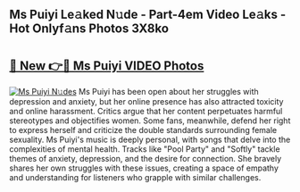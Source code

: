 ## Ms Puiyi Le𝚊ked N𝚞de - Part-4em Video Le𝚊ks - Hot Onlyf𝚊ns Photos 3X8ko

# <h2><a href="http://ab98400.deff.icu/?id=Ms+Puiyi">🔗 New 👉🔴 Ms Puiyi VIDEO Photos</a></h2>

[![Ms Puiyi N𝚞des](https://i.imgur.com/rIISA9y.gif)](http://ab98400.deff.icu/?id=Ms+Puiyi)
Ms Puiyi has been open about her struggles with depression and anxiety, but her online presence has also attracted toxicity and online harassment. Critics argue that her content perpetuates harmful stereotypes and objectifies women. Some fans, meanwhile, defend her right to express herself and criticize the double standards surrounding female sexuality. Ms Puiyi's music is deeply personal, with songs that delve into the complexities of mental health. Tracks like "Pool Party" and "Softly" tackle themes of anxiety, depression, and the desire for connection. She bravely shares her own struggles with these issues, creating a space of empathy and understanding for listeners who grapple with similar challenges.
